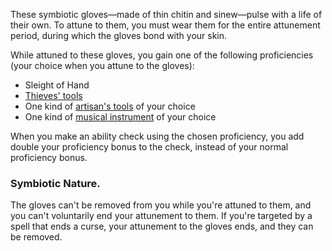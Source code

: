 These symbiotic gloves—made of thin chitin and sinew—pulse with a life of their own. To attune to them, you must wear them for the entire attunement period, during which the gloves bond with your skin.

While attuned to these gloves, you gain one of the following proficiencies (your choice when you attune to the gloves):

-   Sleight of Hand
-   [Thieves' tools](https://5e.tools/items.html#thieves'%20tools_phb)
-   One kind of [artisan's tools](https://5e.tools/items.html#artisan's%20tools_phb) of your choice
-   One kind of [musical instrument](https://5e.tools/items.html#musical%20instrument_phb) of your choice

When you make an ability check using the chosen proficiency, you add double your proficiency bonus to the check, instead of your normal proficiency bonus.

### Symbiotic Nature. 

The gloves can't be removed from you while you're attuned to them, and you can't voluntarily end your attunement to them. If you're targeted by a spell that ends a curse, your attunement to the gloves ends, and they can be removed.
